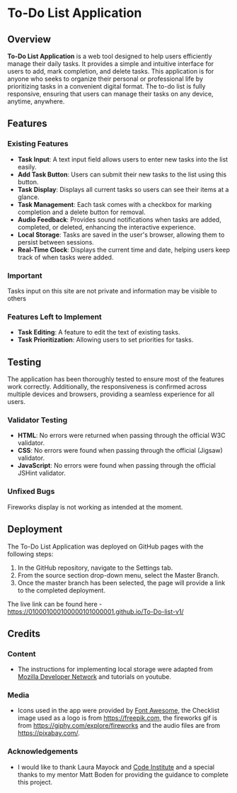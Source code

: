 # To-Do List Application

## Overview

**To-Do List Application** is a web tool designed to help users efficiently manage their daily tasks. It provides a simple and intuitive interface for users to add, mark completion, and delete tasks. This application is for anyone who seeks to organize their personal or professional life by prioritizing tasks in a convenient digital format. The to-do list is fully responsive, ensuring that users can manage their tasks on any device, anytime, anywhere.


## Features

### Existing Features

- **Task Input**: A text input field allows users to enter new tasks into the list easily.
- **Add Task Button**: Users can submit their new tasks to the list using this button.
- **Task Display**: Displays all current tasks so users can see their items at a glance.
- **Task Management**: Each task comes with a checkbox for marking completion and a delete button for removal.
- **Audio Feedback**: Provides sound notifications when tasks are added, completed, or deleted, enhancing the interactive experience.
- **Local Storage**: Tasks are saved in the user's browser, allowing them to persist between sessions.
- **Real-Time Clock**: Displays the current time and date, helping users keep track of when tasks were added.

### Important
Tasks input on this site are not private and information may be visible to others

### Features Left to Implement

- **Task Editing**: A feature to edit the text of existing tasks.
- **Task Prioritization**: Allowing users to set priorities for tasks.

## Testing

The application has been thoroughly tested to ensure most of the features work correctly. Additionally, the responsiveness is confirmed across multiple devices and browsers, providing a seamless experience for all users.

### Validator Testing

- **HTML**: No errors were returned when passing through the official W3C validator.
- **CSS**: No errors were found when passing through the official (Jigsaw) validator.
- **JavaScript**: No errors were found when passing through the official JSHint validator.

### Unfixed Bugs

Fireworks display is not working as intended at the moment.

## Deployment

The To-Do List Application was deployed on GitHub pages with the following steps:

1. In the GitHub repository, navigate to the Settings tab.
2. From the source section drop-down menu, select the Master Branch.
3. Once the master branch has been selected, the page will provide a link to the completed deployment.

The live link can be found here - https://010001000100000101000001.github.io/To-Do-list-v1/
## Credits

### Content

- The instructions for implementing local storage were adapted from [Mozilla Developer Network](https://developer.mozilla.org/en-US/docs/Web/API/Window/localStorage) and tutorials on youtube.

### Media

- Icons used in the app were provided by [Font Awesome](https://fontawesome.com/), the Checklist image used as a logo is from https://freepik.com, the fireworks gif is from https://giphy.com/explore/fireworks and the audio files are from https://pixabay.com/.


### Acknowledgements

- I would like to thank Laura Mayock and [Code Institute](https://codeinstitute.net) and a special thanks to my mentor Matt Boden for providing the guidance to complete this project.
